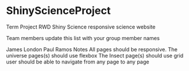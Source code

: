 # ShinyScienceProject
Term Project RWD
Shiny Science
responsive science website

Team members
update this list with your group member names

James London
Paul Ramos
Notes
All pages should be responsive.
The universe pages(s) should use flexbox
The Insect page(s) should use grid
user should be able to navigate from any page to any page
